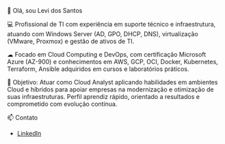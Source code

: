 👋 Olá, sou Levi dos Santos

💻 Profissional de TI com experiência em suporte técnico e infraestrutura, atuando com Windows Server (AD, GPO, DHCP, DNS), virtualização (VMware, Proxmox) e gestão de ativos de TI.

☁ Focado em Cloud Computing e DevOps, com certificação Microsoft Azure (AZ-900) e conhecimentos em AWS, GCP, OCI, Docker, Kubernetes, Terraform, Ansible adquiridos em cursos e laboratórios práticos.

🎯 Objetivo: Atuar como Cloud Analyst aplicando habilidades em ambientes Cloud e híbridos para apoiar empresas na modernização e otimização de suas infraestruturas. Perfil aprendiz rápido, orientado a resultados e comprometido com evolução contínua.

📫 Contato
- [LinkedIn](https://www.linkedin.com/in/levijuniobs)
